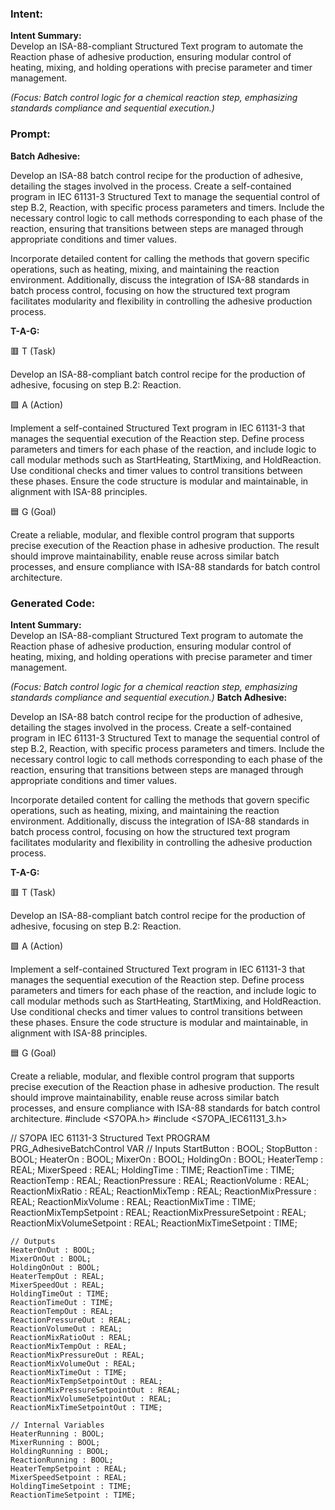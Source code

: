 ### Intent:
**Intent Summary:**  
Develop an ISA-88-compliant Structured Text program to automate the Reaction phase of adhesive production, ensuring modular control of heating, mixing, and holding operations with precise parameter and timer management.  

*(Focus: Batch control logic for a chemical reaction step, emphasizing standards compliance and sequential execution.)*

### Prompt:
**Batch Adhesive:**

Develop an ISA-88 batch control recipe for the production of adhesive, detailing the stages involved in the process. Create a self-contained program in IEC 61131-3 Structured Text to manage the sequential control of step B.2, Reaction, with specific process parameters and timers. Include the necessary control logic to call methods corresponding to each phase of the reaction, ensuring that transitions between steps are managed through appropriate conditions and timer values.

Incorporate detailed content for calling the methods that govern specific operations, such as heating, mixing, and maintaining the reaction environment. Additionally, discuss the integration of ISA-88 standards in batch process control, focusing on how the structured text program facilitates modularity and flexibility in controlling the adhesive production process.

**T-A-G:**

🟥 T (Task)

Develop an ISA-88-compliant batch control recipe for the production of adhesive, focusing on step B.2: Reaction.

🟩 A (Action)

Implement a self-contained Structured Text program in IEC 61131-3 that manages the sequential execution of the Reaction step. Define process parameters and timers for each phase of the reaction, and include logic to call modular methods such as StartHeating, StartMixing, and HoldReaction. Use conditional checks and timer values to control transitions between these phases. Ensure the code structure is modular and maintainable, in alignment with ISA-88 principles.

🟦 G (Goal)

Create a reliable, modular, and flexible control program that supports precise execution of the Reaction phase in adhesive production. The result should improve maintainability, enable reuse across similar batch processes, and ensure compliance with ISA-88 standards for batch control architecture.

### Generated Code:
**Intent Summary:**  
Develop an ISA-88-compliant Structured Text program to automate the Reaction phase of adhesive production, ensuring modular control of heating, mixing, and holding operations with precise parameter and timer management.  

*(Focus: Batch control logic for a chemical reaction step, emphasizing standards compliance and sequential execution.)*
**Batch Adhesive:**

Develop an ISA-88 batch control recipe for the production of adhesive, detailing the stages involved in the process. Create a self-contained program in IEC 61131-3 Structured Text to manage the sequential control of step B.2, Reaction, with specific process parameters and timers. Include the necessary control logic to call methods corresponding to each phase of the reaction, ensuring that transitions between steps are managed through appropriate conditions and timer values.

Incorporate detailed content for calling the methods that govern specific operations, such as heating, mixing, and maintaining the reaction environment. Additionally, discuss the integration of ISA-88 standards in batch process control, focusing on how the structured text program facilitates modularity and flexibility in controlling the adhesive production process.

**T-A-G:**

🟥 T (Task)

Develop an ISA-88-compliant batch control recipe for the production of adhesive, focusing on step B.2: Reaction.

🟩 A (Action)

Implement a self-contained Structured Text program in IEC 61131-3 that manages the sequential execution of the Reaction step. Define process parameters and timers for each phase of the reaction, and include logic to call modular methods such as StartHeating, StartMixing, and HoldReaction. Use conditional checks and timer values to control transitions between these phases. Ensure the code structure is modular and maintainable, in alignment with ISA-88 principles.

🟦 G (Goal)

Create a reliable, modular, and flexible control program that supports precise execution of the Reaction phase in adhesive production. The result should improve maintainability, enable reuse across similar batch processes, and ensure compliance with ISA-88 standards for batch control architecture.
#include <S7OPA.h>
#include <S7OPA_IEC61131_3.h>

// S7OPA IEC 61131-3 Structured Text
PROGRAM PRG_AdhesiveBatchControl
VAR
    // Inputs
    StartButton : BOOL;
    StopButton : BOOL;
    HeaterOn : BOOL;
    MixerOn : BOOL;
    HoldingOn : BOOL;
    HeaterTemp : REAL;
    MixerSpeed : REAL;
    HoldingTime : TIME;
    ReactionTime : TIME;
    ReactionTemp : REAL;
    ReactionPressure : REAL;
    ReactionVolume : REAL;
    ReactionMixRatio : REAL;
    ReactionMixTemp : REAL;
    ReactionMixPressure : REAL;
    ReactionMixVolume : REAL;
    ReactionMixTime : TIME;
    ReactionMixTempSetpoint : REAL;
    ReactionMixPressureSetpoint : REAL;
    ReactionMixVolumeSetpoint : REAL;
    ReactionMixTimeSetpoint : TIME;

    // Outputs
    HeaterOnOut : BOOL;
    MixerOnOut : BOOL;
    HoldingOnOut : BOOL;
    HeaterTempOut : REAL;
    MixerSpeedOut : REAL;
    HoldingTimeOut : TIME;
    ReactionTimeOut : TIME;
    ReactionTempOut : REAL;
    ReactionPressureOut : REAL;
    ReactionVolumeOut : REAL;
    ReactionMixRatioOut : REAL;
    ReactionMixTempOut : REAL;
    ReactionMixPressureOut : REAL;
    ReactionMixVolumeOut : REAL;
    ReactionMixTimeOut : TIME;
    ReactionMixTempSetpointOut : REAL;
    ReactionMixPressureSetpointOut : REAL;
    ReactionMixVolumeSetpointOut : REAL;
    ReactionMixTimeSetpointOut : TIME;

    // Internal Variables
    HeaterRunning : BOOL;
    MixerRunning : BOOL;
    HoldingRunning : BOOL;
    ReactionRunning : BOOL;
    HeaterTempSetpoint : REAL;
    MixerSpeedSetpoint : REAL;
    HoldingTimeSetpoint : TIME;
    ReactionTimeSetpoint : TIME;

